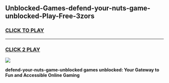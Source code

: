 
## Unblocked-Games-defend-your-nuts-game-unblocked-Play-Free-3zors
<h3>
<a href="https://premium76.site?title=defend-your-nuts-game-unblocked&ref=22A">CLICK TO PLAY</a></h3>
<hr>

<h3>
<a href="https://premium76.site?title=defend-your-nuts-game-unblocked&ref=22A">CLICK 2 PLAY</a>
  
</h3>

<a href="https://premium76.site?title=defend-your-nuts-game-unblocked&ref=22A"><img src="https://clearcache.store/games.png"></a>


**defend-your-nuts-game-unblocked games unblocked: Your Gateway to Fun and Accessible Online Gaming**
